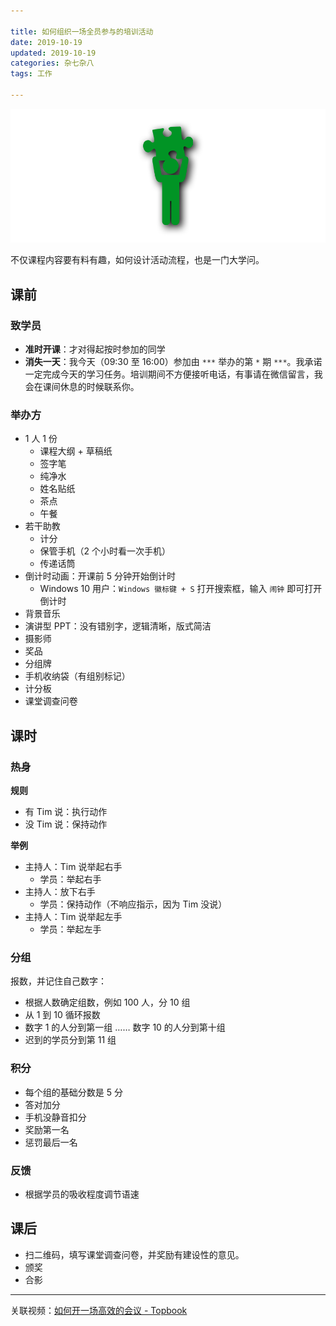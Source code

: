 ```yaml
---

title: 如何组织一场全员参与的培训活动  
date: 2019-10-19   
updated: 2019-10-19  
categories: 杂七杂八  
tags: 工作  

---
```


![participate](organising-training-events/participate.png)

不仅课程内容要有料有趣，如何设计活动流程，也是一门大学问。


<!-- more -->


## 课前

### 致学员

- **准时开课**：才对得起按时参加的同学
- **消失一天**：我今天（09:30 至 16:00）参加由 `***` 举办的第 `*` 期 `***`。我承诺一定完成今天的学习任务。培训期间不方便接听电话，有事请在微信留言，我会在课间休息的时候联系你。


### 举办方

- 1 人 1 份
    - 课程大纲 + 草稿纸
    - 签字笔
    - 纯净水
    - 姓名贴纸
    - 茶点
    - 午餐
- 若干助教
    - 计分
    - 保管手机（2 个小时看一次手机）
    - 传递话筒
- 倒计时动画：开课前 5 分钟开始倒计时
    - Windows 10 用户：`Windows 徽标键 + S` 打开搜索框，输入 `闹钟` 即可打开倒计时
- 背景音乐
- 演讲型 PPT：没有错别字，逻辑清晰，版式简洁
- 摄影师
- 奖品
- 分组牌
- 手机收纳袋（有组别标记）
- 计分板
- 课堂调查问卷


## 课时

### 热身

**规则**
- 有 Tim 说：执行动作
- 没 Tim 说：保持动作


**举例**
- 主持人：Tim 说举起右手
    - 学员：举起右手
- 主持人：放下右手
    - 学员：保持动作（不响应指示，因为 Tim 没说）
- 主持人：Tim 说举起左手
    - 学员：举起左手


### 分组

报数，并记住自己数字：

- 根据人数确定组数，例如 100 人，分 10 组
- 从 1 到 10 循环报数
- 数字 1 的人分到第一组 …… 数字 10 的人分到第十组
- 迟到的学员分到第 11 组


### 积分

- 每个组的基础分数是 5 分
- 答对加分
- 手机没静音扣分
- 奖励第一名
- 惩罚最后一名


### 反馈

- 根据学员的吸收程度调节语速


## 课后

- 扫二维码，填写课堂调查问卷，并奖励有建设性的意见。
- 颁奖
- 合影



---



关联视频：[如何开一场高效的会议 - Topbook](https://topbook.cc/overview?selectedArticle=1813)

